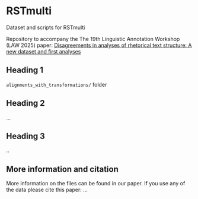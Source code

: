 # RSTmulti

Dataset and scripts for RSTmulti

Repository to accompany the The 19th Linguistic Annotation Workshop (LAW 2025) paper: [Disagreements in analyses of rhetorical text structure: A new dataset and first analyses](https://aclanthology.org/)

## Heading 1

`alignments_with_transformations/` folder

## Heading 2

...

## Heading 3

..

## More information and citation

More information on the files can be found in our paper. If you use any of the data please cite this paper:
...



